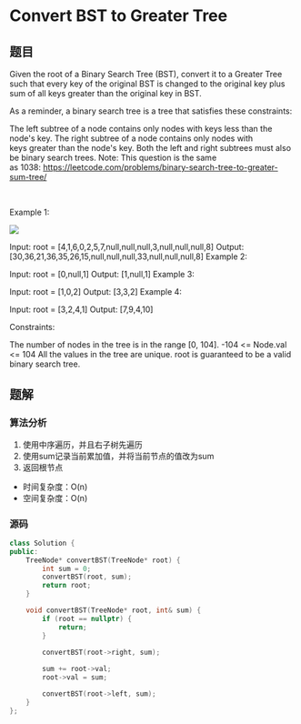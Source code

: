 # Convert BST to Greater Tree
## 题目
Given the root of a Binary Search Tree (BST), convert it to a Greater Tree such that every key of the original BST is changed to the original key plus sum of all keys greater than the original key in BST.

As a reminder, a binary search tree is a tree that satisfies these constraints:

The left subtree of a node contains only nodes with keys less than the node's key.
The right subtree of a node contains only nodes with keys greater than the node's key.
Both the left and right subtrees must also be binary search trees.
Note: This question is the same as 1038: https://leetcode.com/problems/binary-search-tree-to-greater-sum-tree/

 

Example 1:

![](https://assets.leetcode.com/uploads/2019/05/02/tree.png)

Input: root = [4,1,6,0,2,5,7,null,null,null,3,null,null,null,8]
Output: [30,36,21,36,35,26,15,null,null,null,33,null,null,null,8]
Example 2:

Input: root = [0,null,1]
Output: [1,null,1]
Example 3:

Input: root = [1,0,2]
Output: [3,3,2]
Example 4:

Input: root = [3,2,4,1]
Output: [7,9,4,10]
 

Constraints:

The number of nodes in the tree is in the range [0, 104].
-104 <= Node.val <= 104
All the values in the tree are unique.
root is guaranteed to be a valid binary search tree.

## 题解
### 算法分析
1. 使用中序遍历，并且右子树先遍历
2. 使用sum记录当前累加值，并将当前节点的值改为sum
3. 返回根节点
+ 时间复杂度：O(n)
+ 空间复杂度：O(n)
### 源码
```C++ []
class Solution {
public:
    TreeNode* convertBST(TreeNode* root) {
        int sum = 0;
        convertBST(root, sum);
        return root;
    }

    void convertBST(TreeNode* root, int& sum) {
        if (root == nullptr) {
            return;
        }

        convertBST(root->right, sum);
        
        sum += root->val;
        root->val = sum;

        convertBST(root->left, sum);
    }
};